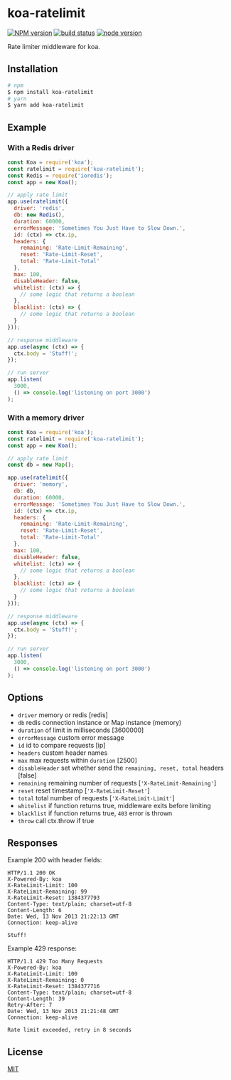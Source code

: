 # koa-ratelimit

[![NPM version][npm-image]][npm-url]
[![build status][travis-image]][travis-url]
[![node version][node-image]][node-url]


Rate limiter middleware for koa.


## Installation

```bash
# npm
$ npm install koa-ratelimit
# yarn
$ yarn add koa-ratelimit
```


## Example

### With a Redis driver

```js
const Koa = require('koa');
const ratelimit = require('koa-ratelimit');
const Redis = require('ioredis');
const app = new Koa();

// apply rate limit
app.use(ratelimit({
  driver: 'redis',
  db: new Redis(),
  duration: 60000,
  errorMessage: 'Sometimes You Just Have to Slow Down.',
  id: (ctx) => ctx.ip,
  headers: {
    remaining: 'Rate-Limit-Remaining',
    reset: 'Rate-Limit-Reset',
    total: 'Rate-Limit-Total'
  },
  max: 100,
  disableHeader: false,
  whitelist: (ctx) => {
    // some logic that returns a boolean
  },
  blacklist: (ctx) => {
    // some logic that returns a boolean
  }
}));

// response middleware
app.use(async (ctx) => {
  ctx.body = 'Stuff!';
});

// run server
app.listen(
  3000,
  () => console.log('listening on port 3000')
);
```

### With a memory driver

```js
const Koa = require('koa');
const ratelimit = require('koa-ratelimit');
const app = new Koa();

// apply rate limit
const db = new Map();

app.use(ratelimit({
  driver: 'memory',
  db: db,
  duration: 60000,
  errorMessage: 'Sometimes You Just Have to Slow Down.',
  id: (ctx) => ctx.ip,
  headers: {
    remaining: 'Rate-Limit-Remaining',
    reset: 'Rate-Limit-Reset',
    total: 'Rate-Limit-Total'
  },
  max: 100,
  disableHeader: false,
  whitelist: (ctx) => {
    // some logic that returns a boolean
  },
  blacklist: (ctx) => {
    // some logic that returns a boolean
  }
}));

// response middleware
app.use(async (ctx) => {
  ctx.body = 'Stuff!';
});

// run server
app.listen(
  3000,
  () => console.log('listening on port 3000')
);
```


## Options

  - `driver` memory or redis [redis]
  - `db` redis connection instance or Map instance (memory)
  - `duration` of limit in milliseconds [3600000]
  - `errorMessage` custom error message
  - `id` id to compare requests [ip]
  - `headers` custom header names
  - `max` max requests within `duration` [2500]
  - `disableHeader` set whether send the `remaining, reset, total` headers [false]
  - `remaining` remaining number of requests [`'X-RateLimit-Remaining'`]
  - `reset` reset timestamp [`'X-RateLimit-Reset'`]
  - `total` total number of requests [`'X-RateLimit-Limit'`]
  - `whitelist` if function returns true, middleware exits before limiting
  - `blacklist` if function returns true, `403` error is thrown
  - `throw` call ctx.throw if true


## Responses

Example 200 with header fields:

```
HTTP/1.1 200 OK
X-Powered-By: koa
X-RateLimit-Limit: 100
X-RateLimit-Remaining: 99
X-RateLimit-Reset: 1384377793
Content-Type: text/plain; charset=utf-8
Content-Length: 6
Date: Wed, 13 Nov 2013 21:22:13 GMT
Connection: keep-alive

Stuff!
```

Example 429 response:

```
HTTP/1.1 429 Too Many Requests
X-Powered-By: koa
X-RateLimit-Limit: 100
X-RateLimit-Remaining: 0
X-RateLimit-Reset: 1384377716
Content-Type: text/plain; charset=utf-8
Content-Length: 39
Retry-After: 7
Date: Wed, 13 Nov 2013 21:21:48 GMT
Connection: keep-alive

Rate limit exceeded, retry in 8 seconds
```


## License

[MIT](LICENSE)


##

[npm-image]: https://img.shields.io/npm/v/koa-ratelimit.svg?style=flat-square
[npm-url]: https://npmjs.org/package/koa-ratelimit
[travis-image]: https://img.shields.io/travis/koajs/ratelimit.svg?style=flat-square
[travis-url]: https://travis-ci.org/koajs/ratelimit
[node-image]: https://img.shields.io/badge/node.js-%3E=_10-green.svg?style=flat-square
[node-url]: http://nodejs.org/download/
